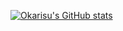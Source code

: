 [![Okarisu's GitHub stats](https://github-readme-stats.vercel.app/api?username=okarisu)](https://github.com/anuraghazra/github-readme-stats)
